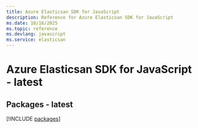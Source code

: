 ```yaml
---
title: Azure Elasticsan SDK for JavaScript
description: Reference for Azure Elasticsan SDK for JavaScript
ms.date: 10/16/2025
ms.topic: reference
ms.devlang: javascript
ms.service: elasticsan
---
```

# Azure Elasticsan SDK for JavaScript - latest
## Packages - latest
[!INCLUDE [packages](elasticsan-index.md)]